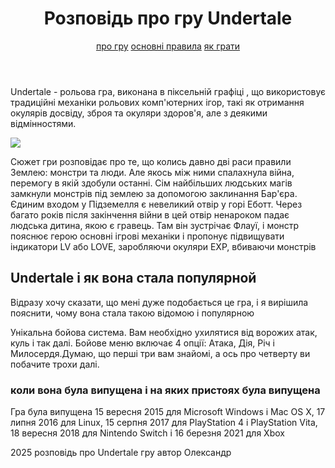 <html>
<body>
    <header>
    <h1>Розповідь про гру Undertale</h1>
    <a href="">про гру</a>
    <a href="">основні правила</a>
    <a href="">як грати</a>
    </header>
    <p>Undertale  - рольова гра, виконана в піксельній графіці , що використовує традиційні механіки рольових комп'ютерних ігор, такі як отримання окулярів досвіду, зброя та окуляри здоров'я, але з деякими відмінностями.</p>
    <img src="https://upload.wikimedia.org/wikipedia/ru/thumb/d/db/Undertale_Combat_Example.png/330px-Undertale_Combat_Example.png"/>
    <p>Сюжет гри розповідає про те, що колись давно дві раси правили Землею: монстри та люди. Але якось між ними спалахнула війна, перемогу в якій здобули останні. Сім найбільших людських магів замкнули монстрів під землею за допомогою заклинання Бар'єра. Єдиним входом у Підземелля є невеликий отвір у горі Еботт. Через багато років після закінчення війни в цей отвір ненароком падає людська дитина, якою є гравець. Там він зустрічає Флауї, і монстр пояснює герою основні ігрові механіки і пропонує підвищувати індикатори LV або LOVE, заробляючи окуляри EXP, вбиваючи монстрів</p>
    <h2>Undertale і як вона стала популярной</h2>
    <p>Відразу хочу сказати, що мені дуже подобається це гра, і я вирішила пояснити, чому вона стала такою відомою і популярною</p>
    <p>Унікальна бойова система. Вам необхідно ухилятися від ворожих атак, куль і так далі. Бойове меню включає 4 опції: Атака, Дія, Річ і Милосердя.Думаю, що перші три вам знайомі, а ось про четверту ви побачите трохи далі.</p>
    <main>
    <h3>коли вона була випущена і на яких пристоях була випущена</h3>
    <p>Гра була випущена 15 вересня 2015 для Microsoft Windows і Mac OS X, 17 липня 2016 для Linux, 15 серпня 2017 для PlayStation 4 і PlayStation Vita, 18 вересня 2018 для Nintendo Switch і 16 березня 2021 для Xbox</p>
    </main>
    <footer>
    2025 розповідь про Undertale гру автор Олександр
    </footer>
</body>
</html>

